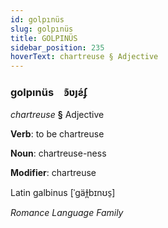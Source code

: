 ```yaml
---
id: golpınüs
slug: golpınüs
title: GOLPINÜS
sidebar_position: 235
hoverText: chartreuse § Adjective
---
```


### golpınüs&emsp;<span kind="abugida">ꜿ͊ʋȷƨ́ʄ</span>

*chartreuse* **§** Adjective

**Verb**: to be chartreuse

**Noun**: chartreuse-ness

**Modifier**: chartreuse

Latin galbinus [ˈɡäɫ̪bɪnʊs̠]

*Romance Language Family*